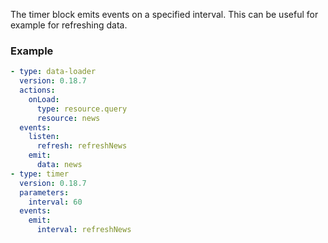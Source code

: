 The timer block emits events on a specified interval. This can be useful for example for refreshing
data.

### Example

```yaml
- type: data-loader
  version: 0.18.7
  actions:
    onLoad:
      type: resource.query
      resource: news
  events:
    listen:
      refresh: refreshNews
    emit:
      data: news
- type: timer
  version: 0.18.7
  parameters:
    interval: 60
  events:
    emit:
      interval: refreshNews
```
